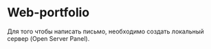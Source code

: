 # Web-portfolio
Для того чтобы написать письмо, необходимо создать локальный сервер (Open Server Panel).
